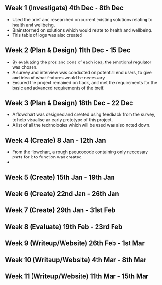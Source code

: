 ## Week 1 **(Investigate)** 4th Dec - 8th Dec
- Used the brief and researched on current existing solutions relating to health and wellbeing.
- Brainstormed on solutions which would relate to health and wellbeing.
- This table of logs was also created

## Week 2 **(Plan & Design)** 11th Dec - 15 Dec
- By evaluating the pros and cons of each idea, the emotional regulator was chosen.
- A survey and interview was conducted on potential end users, to give and idea of what features would be necessary.
- Ensured the project remained on track, and met the requirements for the basic and advanced requirements of the breif.


## Week 3 **(Plan & Design)** 18th Dec - 22 Dec
- A flowchart was designed and created using feedback from the survey, to help visualise an early prototype of this project.
- A list of all the technologies which will be used was also noted down.

## Week 4 **(Create)** 8 Jan - 12th Jan
- From the flowchart, a rough pseudocode containing only neccesary parts for it to function was created.
- 


## Week 5 **(Create)** 15th Jan - 19th  Jan


## Week 6 **(Create)** 22nd Jan - 26th Jan


## Week 7 **(Create)** 29th Jan - 31st Feb


## Week 8 **(Evaluate)** 19th Feb - 23rd Feb


## Week 9 **(Writeup/Website)** 26th Feb - 1st Mar



## Week 10 **(Writeup/Website)** 4th Mar - 8th Mar


## Week 11 **(Writeup/Website)** 11th Mar - 15th Mar